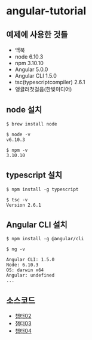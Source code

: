 # angular-tutorial

## 예제에 사용한 것들
- 맥북
- node 6.10.3
- npm 3.10.10
- Angular 5.0.0
- Angular CLI 1.5.0
- tsc(typescriptcompiler) 2.6.1
- 앵귤러첫걸음(한빛미디어)

## node 설치
```
$ brew install node

$ node -v
v6.10.3

$ npm -v
3.10.10
```

## typescript 설치
```
$ npm install -g typescript

$ tsc -v
Version 2.6.1
```

## Angular CLI 설치
```
$ npm install -g @angular/cli

$ ng -v
    
Angular CLI: 1.5.0
Node: 6.10.3
OS: darwin x64
Angular: undefined
...
```

## 소스코드

- [챕터02](https://github.com/lky1001/angular-tutorial/tree/ch02)
- [챕터03](https://github.com/lky1001/angular-tutorial/tree/ch03)
- [챕터04](https://github.com/lky1001/angular-tutorial/tree/ch04)